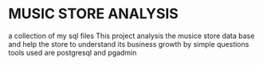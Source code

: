 # MUSIC STORE ANALYSIS
a collection of my sql files
This project analysis the musice store data base and help the store to understand its business growth by simple questions
tools used are postgresql and pgadmin

